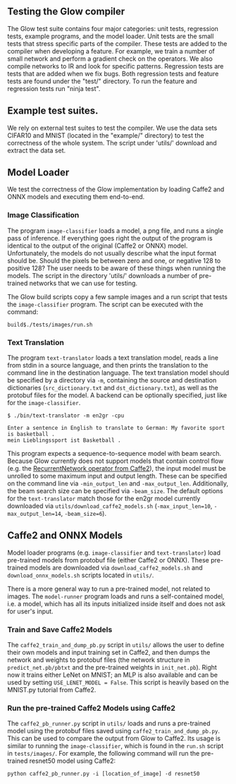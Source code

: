 ## Testing the Glow compiler

The Glow test suite contains four major categories: unit tests, regression
tests, example programs, and the model loader.  Unit tests are the small tests
that stress specific parts of the compiler.  These tests are added to the
compiler when developing a feature. For example, we train a number of small
network and perform a gradient check on the operators.  We also compile networks
to IR and look for specific patterns.  Regression tests are tests that are added
when we fix bugs.  Both regression tests and feature tests are found under the
"test/" directory. To run the feature and regression tests run "ninja test".

## Example test suites.

We rely on external test suites to test the compiler. We use the data sets
CIFAR10 and MNIST (located in the "example/" directory) to test the correctness
of the whole system.  The script under 'utils/' download and extract the data
set.

## Model Loader

We test the correctness of the Glow implementation by loading Caffe2 and ONNX
models and executing them end-to-end.

### Image Classification

The program `image-classifier` loads a model, a png file, and runs a single pass
of inference. If everything goes right the output of the program is identical to
the output of the original (Caffe2 or ONNX) model. Unfortunately, the models do
not usually describe what the input format should be. Should the pixels be
between zero and one, or negative 128 to positive 128? The user needs to be
aware of these things when running the models. The script in the directory
'utils/' downloads a number of pre-trained networks that we can use for testing.

The Glow build scripts copy a few sample images and a run script that tests the
`image-classifier` program. The script can be executed with the command:

  ```
  build$./tests/images/run.sh
  ```

### Text Translation

The program `text-translator` loads a text translation model, reads a line from
stdin in a source language, and then prints the translation to the command line
in the destination language. The text translation model should be specified by a
directory via `-m`, containing the source and destination dictionaries
(`src_dictionary.txt` and `dst_dictionary.txt`), as well as the protobuf files
for the model. A backend can be optionally specified, just like for the
`image-classifier`.

```
$ ./bin/text-translator -m en2gr -cpu

Enter a sentence in English to translate to German: My favorite sport is basketball .
mein Lieblingssport ist Basketball .
```

This program expects a sequence-to-sequence model with beam search. Because Glow
currently does not support models that contain control flow (e.g. the
[RecurrentNetwork operator from
Caffe2](https://caffe2.ai/docs/operators-catalogue.html#recurrentnetwork)), the
input model must be unrolled to some maximum input and output length. These can
be specified on the command line via `-min_output_len` and
`-max_output_len`. Additionally, the beam search size can be specified via
`-beam_size`. The default options for the `text-translator` match those for the
en2gr model currently downloaded via `utils/download_caffe2_models.sh`
(`-max_input_len=10`, `-max_output_len=14`, `-beam_size=6`).

## Caffe2 and ONNX Models

Model loader programs (e.g. `image-classifier` and `text-translator`) load
pre-trained models from protobuf file (either Caffe2 or ONNX). These pre-trained
models are downloaded via `download_caffe2_models.sh` and
`download_onnx_models.sh` scripts located in `utils/`.

There is a more general way to run a pre-trained model, not related to images.
The `model-runner` program loads and runs a self-contained model, i.e. a model,
which has all its inputs initialized inside itself and does not ask for user's
input.

### Train and Save Caffe2 Models

The `caffe2_train_and_dump_pb.py` script in `utils/` allows the user to define
their own models and input training set in Caffe2, and then dumps the network
and weights to protobuf files (the network structure in `predict_net.pb/pbtxt`
and the pre-trained weights in `init_net.pb`). Right now it trains either LeNet
on MNIST; an MLP is also available and can be used by setting `USE_LENET_MODEL =
False`. This script is heavily based on the MNIST.py tutorial from Caffe2.

### Run the pre-trained Caffe2 Models using Caffe2

The `caffe2_pb_runner.py` script in `utils/` loads and runs a pre-trained model
using the protobuf files saved using `caffe2_train_and_dump_pb.py`. This can be
used to compare the output from Glow to Caffe2. Its usage is similar to running
the `image-classifier`, which is found in the `run.sh` script in `tests/images/`. For
example, the following command will run the pre-trained resnet50 model using
Caffe2:

```
python caffe2_pb_runner.py -i [location_of_image] -d resnet50
```
